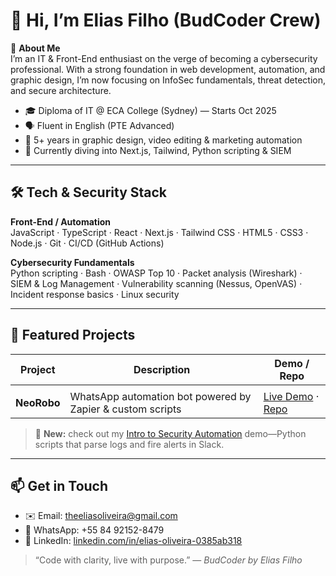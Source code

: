 # 👋 Hi, I’m Elias Filho (BudCoder Crew)

🎯 **About Me**  
I’m an IT & Front-End enthusiast on the verge of becoming a cybersecurity professional. With a strong foundation in web development, automation, and graphic design, I’m now focusing on InfoSec fundamentals, threat detection, and secure architecture.

- 🎓 Diploma of IT @ ECA College (Sydney) — Starts Oct 2025  
- 🗣️ Fluent in English (PTE Advanced)  
- 💼 5+ years in graphic design, video editing & marketing automation  
- 🌱 Currently diving into Next.js, Tailwind, Python scripting & SIEM  

---

## 🛠️ Tech & Security Stack

**Front-End / Automation**  
JavaScript · TypeScript · React · Next.js · Tailwind CSS · HTML5 · CSS3 · Node.js · Git · CI/CD (GitHub Actions)

**Cybersecurity Fundamentals**  
Python scripting · Bash · OWASP Top 10 · Packet analysis (Wireshark) · SIEM & Log Management · Vulnerability scanning (Nessus, OpenVAS) · Incident response basics · Linux security

---

## 🚩 Featured Projects

| Project           | Description                                                       | Demo / Repo                                   |
|-------------------|-------------------------------------------------------------------|-----------------------------------------------|
|        |
| **NeoRobo**       | WhatsApp automation bot powered by Zapier & custom scripts        | [Live Demo](#) · [Repo](#)                    |

> 🔎 **New:** check out my [Intro to Security Automation](#) demo—Python scripts that parse logs and fire alerts in Slack.

---

## 📫 Get in Touch

- ✉️ Email: [theeliasoliveira@gmail.com](mailto:theeliasoliveira@gmail.com)  
- 💬 WhatsApp: +55 84 92152-8479  
- 🔗 LinkedIn: [linkedin.com/in/elias-oliveira-0385ab318](https://www.linkedin.com/in/elias-oliveira-0385ab318/)  

> “Code with clarity, live with purpose.” — _BudCoder by Elias Filho_

